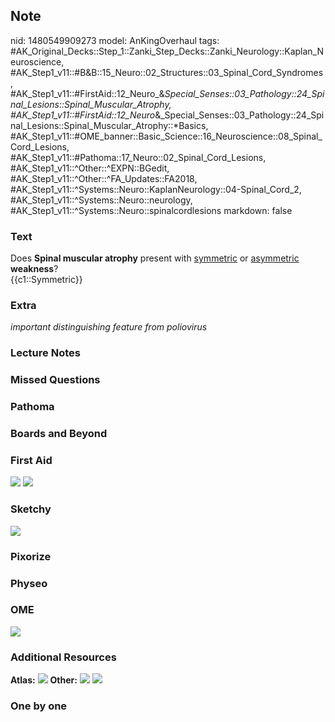 ## Note
nid: 1480549909273
model: AnKingOverhaul
tags: #AK_Original_Decks::Step_1::Zanki_Step_Decks::Zanki_Neurology::Kaplan_Neuroscience, #AK_Step1_v11::#B&B::15_Neuro::02_Structures::03_Spinal_Cord_Syndromes, #AK_Step1_v11::#FirstAid::12_Neuro_&_Special_Senses::03_Pathology::24_Spinal_Lesions::Spinal_Muscular_Atrophy, #AK_Step1_v11::#FirstAid::12_Neuro_&_Special_Senses::03_Pathology::24_Spinal_Lesions::Spinal_Muscular_Atrophy::*Basics, #AK_Step1_v11::#OME_banner::Basic_Science::16_Neuroscience::08_Spinal_Cord_Lesions, #AK_Step1_v11::#Pathoma::17_Neuro::02_Spinal_Cord_Lesions, #AK_Step1_v11::^Other::^EXPN::BGedit, #AK_Step1_v11::^Other::^FA_Updates::FA2018, #AK_Step1_v11::^Systems::Neuro::KaplanNeurology::04-Spinal_Cord_2, #AK_Step1_v11::^Systems::Neuro::neurology, #AK_Step1_v11::^Systems::Neuro::spinalcordlesions
markdown: false

### Text
<div>
  <div>
    <div>
      Does <b>Spinal muscular atrophy</b> present with
      <u>symmetric</u> or <u>asymmetric</u> <b>weakness</b>?
    </div>
    <div>
      {{c1::Symmetric}}
    </div>
  </div>
</div>

### Extra
<i>important distinguishing feature from poliovirus</i>

### Lecture Notes


### Missed Questions


### Pathoma


### Boards and Beyond


### First Aid
<img src="tmpplUDyq.png"> <img src="tmpmt1mr1.png">

### Sketchy
<img src="Screen%20Shot%202019-11-20%20at%209.02.02%20PM.jpg">

### Pixorize


### Physeo


### OME
<div class="ome-widget">
  <a href=
  "https://onlinemeded.org/spa/neuroscience/spinal-cord-lesions/acquire?ref=anki">
  <img src="_OME_AnkiFlashcards_Lesson_4.png"></a>
</div>

### Additional Resources
<b>Atlas:</b> <img src="tmpbuspT_.png"> <b>Other:</b> <img src=
"tmpqv4KhQ.png"> <img src="tmpR7fSIt.png">

### One by one

